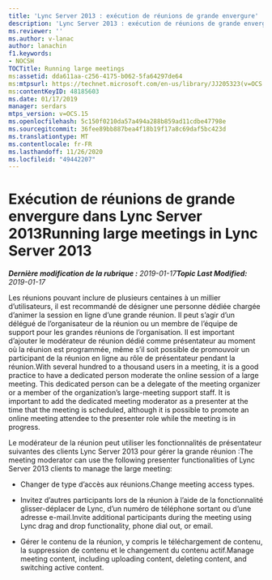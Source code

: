 ```yaml
---
title: 'Lync Server 2013 : exécution de réunions de grande envergure'
description: 'Lync Server 2013 : exécution de réunions de grande envergure.'
ms.reviewer: ''
ms.author: v-lanac
author: lanachin
f1.keywords:
- NOCSH
TOCTitle: Running large meetings
ms:assetid: dda611aa-c256-4175-b062-5fa64297de64
ms:mtpsurl: https://technet.microsoft.com/en-us/library/JJ205323(v=OCS.15)
ms:contentKeyID: 48185603
ms.date: 01/17/2019
manager: serdars
mtps_version: v=OCS.15
ms.openlocfilehash: 5c150f0210da57a494a288b859ad11cdbe47798e
ms.sourcegitcommit: 36fee89bb887bea4f18b19f17a8c69daf5bc423d
ms.translationtype: MT
ms.contentlocale: fr-FR
ms.lasthandoff: 11/26/2020
ms.locfileid: "49442207"
---
```

# <a name="running-large-meetings-in-lync-server-2013"></a><span data-ttu-id="8d28c-103">Exécution de réunions de grande envergure dans Lync Server 2013</span><span class="sxs-lookup"><span data-stu-id="8d28c-103">Running large meetings in Lync Server 2013</span></span>

<div data-xmlns="http://www.w3.org/1999/xhtml">

<div class="topic" data-xmlns="http://www.w3.org/1999/xhtml" data-msxsl="urn:schemas-microsoft-com:xslt" data-cs="https://msdn.microsoft.com/">

<div data-asp="https://msdn2.microsoft.com/asp">



</div>

<div id="mainSection">

<div id="mainBody"><span data-ttu-id="8d28c-104">

<span> </span></span><span class="sxs-lookup"><span data-stu-id="8d28c-104">

<span> </span></span></span>

<span data-ttu-id="8d28c-105">_**Dernière modification de la rubrique :** 2019-01-17_</span><span class="sxs-lookup"><span data-stu-id="8d28c-105">_**Topic Last Modified:** 2019-01-17_</span></span>

<span data-ttu-id="8d28c-p101">Les réunions pouvant inclure de plusieurs centaines à un millier d’utilisateurs, il est recommandé de désigner une personne dédiée chargée d’animer la session en ligne d’une grande réunion. Il peut s’agir d’un délégué de l’organisateur de la réunion ou un membre de l’équipe de support pour les grandes réunions de l’organisation. Il est important d’ajouter le modérateur de réunion dédié comme présentateur au moment où la réunion est programmée, même s’il soit possible de promouvoir un participant de la réunion en ligne au rôle de présentateur pendant la réunion.</span><span class="sxs-lookup"><span data-stu-id="8d28c-p101">With several hundred to a thousand users in a meeting, it is a good practice to have a dedicated person moderate the online session of a large meeting. This dedicated person can be a delegate of the meeting organizer or a member of the organization’s large-meeting support staff. It is important to add the dedicated meeting moderator as a presenter at the time that the meeting is scheduled, although it is possible to promote an online meeting attendee to the presenter role while the meeting is in progress.</span></span>

<span data-ttu-id="8d28c-109">Le modérateur de la réunion peut utiliser les fonctionnalités de présentateur suivantes des clients Lync Server 2013 pour gérer la grande réunion :</span><span class="sxs-lookup"><span data-stu-id="8d28c-109">The meeting moderator can use the following presenter functionalities of Lync Server 2013 clients to manage the large meeting:</span></span>

- <span data-ttu-id="8d28c-110">Changer de type d’accès aux réunions.</span><span class="sxs-lookup"><span data-stu-id="8d28c-110">Change meeting access types.</span></span>

- <span data-ttu-id="8d28c-111">Invitez d’autres participants lors de la réunion à l’aide de la fonctionnalité glisser-déplacer de Lync, d’un numéro de téléphone sortant ou d’une adresse e-mail.</span><span class="sxs-lookup"><span data-stu-id="8d28c-111">Invite additional participants during the meeting using Lync drag and drop functionality, phone dial out, or email.</span></span>

- <span data-ttu-id="8d28c-112">Gérer le contenu de la réunion, y compris le téléchargement de contenu, la suppression de contenu et le changement du contenu actif.</span><span class="sxs-lookup"><span data-stu-id="8d28c-112">Manage meeting content, including uploading content, deleting content, and switching active content.</span></span>

<span data-ttu-id="8d28c-113"></div>

<span> </span>

</div>

</div>

</span><span class="sxs-lookup"><span data-stu-id="8d28c-113"></div>

<span> </span>

</div>

</div>

</span></span></div>

